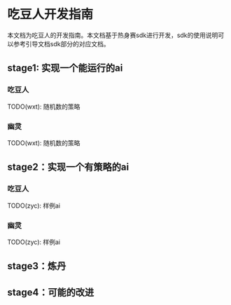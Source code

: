 # 吃豆人开发指南
本文档为吃豆人的开发指南。本文档基于热身赛sdk进行开发，sdk的使用说明可以参考引导文档sdk部分的对应文档。

## stage1: 实现一个能运行的ai
### 吃豆人
TODO(wxt): 随机数的策略

### 幽灵
TODO(wxt): 随机数的策略

## stage2：实现一个有策略的ai
### 吃豆人
TODO(zyc): 样例ai

### 幽灵
TODO(zyc): 样例ai

## stage3：炼丹

## stage4：可能的改进